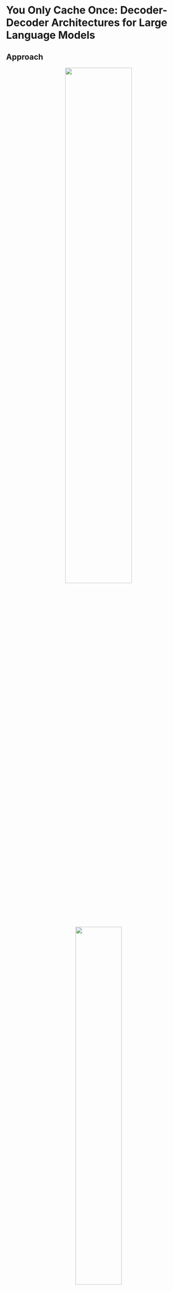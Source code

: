 # You Only Cache Once: Decoder-Decoder Architectures for Large Language Models

## Approach
<div align="center">
  <img src="./imgs/arch.png" width=60%/>
</div>

<div align="center">
  <img src="./imgs/inference.png" width=50%/>
</div>

## Performance
### Harness Eval
Training with 1T Tokens: 
| **Model**                  | **Arc-c** | **Arc-e** | **BoolQ** | **Hellaswag**$^*$ | **OBQA** | **PIQA** | **Winogrande** | **SciQ** | **Avg** |  
|----------------------------|-----------|-----------|-----------|-------------------|----------|----------|----------------|----------|---------|  
| OpenLLaMA-3B-v2            | 0.339     | 0.676     | 0.657     | **0.700**         | 0.260    | 0.767    | 0.629          | 0.924    | 0.619   |  
| StableLM-base-alpha-3B-v2  | 0.324     | 0.673     | 0.646     | 0.686             | 0.264    | 0.760    | 0.621          | 0.921    | 0.612   |  
| StableLM-3B-4E1T        | ---       | 0.666     | ---       | ---               | ---      | **0.768**| 0.632          | 0.914    | ---     |  
| YOCO-3B                 | **0.379** | **0.731** | 0.645     | 0.689             | **0.298**| 0.763    | 0.639          | 0.924    | **0.634**| 

Training with 1.6T Tokens: 
| **Model**                  | **Arc-c** | **Arc-e** | **BoolQ** | **Hellaswag**$^*$ | **OBQA** | **PIQA** | **Winogrande** | **SciQ** | **Avg** |  
|----------------------------|-----------|-----------|-----------|-------------------|----------|----------|----------------|----------|---------|  
| StableLM-3B-4E1T      | ---       | 0.688     | ---       | ---               | ---      | 0.762    | 0.627          | 0.913    | ---     | 
| YOCO-3B               | 0.396     | 0.733     | **0.644** | 0.698             | 0.300    | 0.764    | 0.631          | 0.921    | 0.636   |  
| YOCO-3B-1M            | **0.413** | **0.747** | 0.638     | **0.705**         | 0.300    | **0.773**| **0.651**      | **0.932**| **0.645**| 
### Needle In A Haystack
<div align="center">
  <img src="./imgs/1m_retrieval.png"/>
</div>

### Multi-Needle Eval
| **Model**               | **Size** | **N=1** | **N=2** | **N=4** | **N=8** |  
|-------------------------|----------|---------|---------|---------|---------|  
| GPT-4-128K              | --       | 1.00    | 1.00    | 0.98    | 1.00    |  
| MiniCPM-128K            | 2.4B     | 1.00    | 1.00    | 0.54    | 0.56    |  
| ChatGLM3-128K           | 6B       | 0.94    | 0.72    | 0.52    | 0.44    |  
| YaRN-Mistral-128K       | 7B       | 0.02    | 0.12    | 0.08    | 0.20    |  
| LWM-1M-text             | 7B       | 1.00    | 0.90    | 0.76    | 0.62    |  
| YOCO-3B-1M              | 3B       | 0.98    | 0.98    | 0.84    | 0.56    |  

## Setup
  
To install the required packages, use the following command:  
  
```bash  
pip install -r requirements.txt
```

Besides normal packages, [Apex](https://github.com/NVIDIA/apex) and [Flash-Attention](https://github.com/Dao-AILab/flash-attention) should be installed seperately following their offcial guidences.

## Harness Eval

To evaluate models in Harness-Eval, the script is as follows in ```scripts/eval_task.sh```:
```bash
cd fairseq/
TASK='harness_boolq'

torchrun --master-port=29505 --nproc_per_node=1 validate.py \
    --data-dir ../harness_data/ \
    --criterion harness_eval \
    --task harness_eval \
    --batch-size 4 \
    --eval-data ${TASK}  \
    --log-format simple  --log-interval 10 \
    --bf16 \
    --tokenizer-pad-to-multiple 8 \
    --arch yoco_3b_new --tiktoken-model cl100k_base --load-ckpt /path_to_ckpt/YOCO-3B-1M/checkpoint.pth --yoco-model /path_to_ckpt/YOCO-3B-1M  --tokens-per-sample 4096
```

## Needle In A Haystack Evaluation
Our model uses city-number pairs for long sequence evaluation. To get the results at a certain maximal length, the script is as follows in ```scripts/eval_needle.sh```:
```bash
cd fairseq/
torchrun --master-port=29504 --nproc_per_node=1 validate.py \
    --task pseudo \
    --criterion needle_haystack \
    --batch-size 1 \
    --max-epoch 1 \
    --no-save \
    --tiktoken-model cl100k_base \
    --bf16 \
    --arch yoco_3b_new --tiktoken-model cl100k_base --load-ckpt /path_to_ckpt/YOCO-3B-1M/checkpoint.pth --yoco-model /path_to_ckpt/YOCO-3B-1M --tokens-per-sample 1048576 --interval 1048576
```

To run Multi-Needle experiments, replace ```--criterion needle_haystack``` with ```--criterion multi_needle --needle-num {num}```.

## Pretraining From Scratch
To support distributed training, our implementation is based on infinibatch to read data iteratively. The overall data directory should be organized as follows:
```
Data/
├── json/
│   ├── train.json
│   └── CC.json
│   └── StarCoder.json
│   └── ...
├── shard/
│   ├── CC/
│   │   ├── 00000.jsonl
│   │   ├── 00001.jsonl
│   │   └── ...
│   └── StarCoder/
│       ├── 00000.jsonl
│       ├── 00001.jsonl
│       └── ...
```

We recommend that each sharded data files contains no more than 10K lines with one json dict per line, and jsonl file, such as ```Data/shard/CC/00000.jsonl```, should be in the format like this:
```json
{"text": "File 1 is here..."}
{"text": "File 2 is here..."}
...
```

Then, for each source, a JSON file preserves all the paths of the jsonl files. Take ```Data/json/CC.json``` for example:
```json
[
    "/path_to_data/Data/shard/CC/00000.jsonl",
    "/path_to_data/Data/shard/CC/00001.jsonl",
    ...
]
```

Finally, ```train.json``` records all sources' information and sampling ratio:
```json
[
    {
        "name": "CC",
        "weight": 0.5
    },
    {
        "name": "StarCoder",
        "weight": 0.2
    },
    ...
]
```

 ```scripts/train.sh```:
```bash
cd fairseq/
torchrun --nproc-per-node=1 train.py /path_to_data \
    --save-interval-updates 5000 \
    --no-epoch-checkpoints \
    --arch yoco_base \
    --criterion cross_entropy \
    --task gpt \
    --tokens-per-sample 2048 \
    --tokenizer-pad-to-multiple 8 \
    --pad-to-max-len \
    --optimizer adam --adam-betas "(0.9, 0.95)" \
    --adam-eps 1e-06 \
    --clip-norm 2.0 \
    --lr 0.00015 \
    --lr-scheduler polynomial_decay \
    --warmup-updates 50 \
    --weight-decay 0.05 \
    --batch-size 1  \
    --model-parallel-size 1 \
    --update-freq 1 \
    --batch-read-ahead 1000 \
    --total-num-update 300000 \
    --log-format simple      --log-interval 10    --disable-validation \
    --tiktoken-model cl100k_base \
    --save-interval-updates 5000 \
    --bf16 # bf16 is encouraged in pre-training
```
